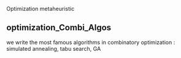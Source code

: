 Optimization metaheuristic
## optimization_Combi_Algos
we write the most famous algorithms in combinatory optimization : simulated annealing, tabu search, GA
